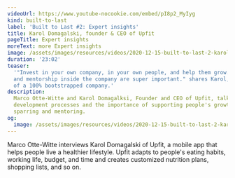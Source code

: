 ```yaml
---
videoUrl: https://www.youtube-nocookie.com/embed/pI8p2_MyIyg
kind: built-to-last
label: 'Built to Last #2: Expert insights'
title: Karol Domagalski, founder & CEO of Upfit
pageTitle: Expert insights
moreText: more Expert insights
image: /assets/images/resources/videos/2020-12-15-built-to-last-2-karol-domagalski/karol.jpg
duration: '23:02'
teaser:
  '"Invest in your own company, in your own people, and help them grow. Sparring
  and mentorship inside the company are super important." shares Karol, founder
  of a 100% bootstrapped company.'
description:
  Marco Otte-Witte and Karol Domagalksi, Founder and CEO of Upfit, talk about
  development processes and the importance of supporting people's growth by
  sparring and mentoring.
og:
  image: /assets/images/resources/videos/2020-12-15-built-to-last-2-karol-domagalski/og-image.png
---
```


Marco Otte-Witte interviews Karol Domagalski of Upfit, a mobile app that helps
people live a healthier lifestyle. Upfit adapts to people's eating habits,
working life, budget, and time and creates customized nutrition plans, shopping
lists, and so on.
